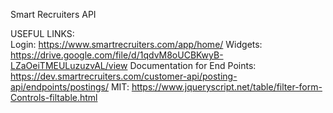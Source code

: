 Smart Recruiters API


USEFUL LINKS:</br>
Login: https://www.smartrecruiters.com/app/home/
Widgets: https://drive.google.com/file/d/1qdvM8oUCBKwyB-LZaOeiTMEULuzuzvAL/view
Documentation for End Points: https://dev.smartrecruiters.com/customer-api/posting-api/endpoints/postings/
MIT: https://www.jqueryscript.net/table/filter-form-Controls-filtable.html

